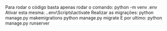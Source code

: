 Para rodar o código basta apenas rodar o comando: 
python -m venv .env
Ativar esta mesma:
.\.env\Scripts\activate
Realizar as migrações:
python manage.py makemigrations
python manage.py migrate
E por ultimo:
python manage.py runserver
